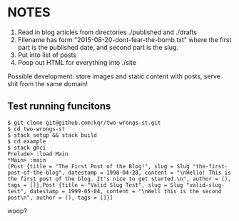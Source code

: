 NOTES
=====

1. Read in blog articles from directories ./published and ./drafts
2. Filename has form "2015-08-20-dont-fear-the-bomb.txt" where the first part
   is the published date, and second part is the slug.
3. Put into list of posts
4. Poop out HTML for everything into ./site

Possible development: store images and static content with posts, serve shit
from the same domain!


Test running funcitons
----------------------

    $ git clone git@github.com:kqr/two-wrongs-st.git
    $ cd two-wrongs-st
    $ stack setup && stack build
    $ cd example
    $ stack ghci
    Prelude> :load Main
    *Main> :main
    [Post {title = "The First Post of the Blog!", slug = Slug "the-first-post-of-the-blog", datestamp = 1998-04-28, content = "\nHello! This is the first post of the blog. It's nice to get started.\n", author = (), tags = []},Post {title = "Valid Slug Test", slug = Slug "valid-slug-test", datestamp = 1999-05-04, content = "\nWell this is the second post\n", author = (), tags = []}]

woop?
